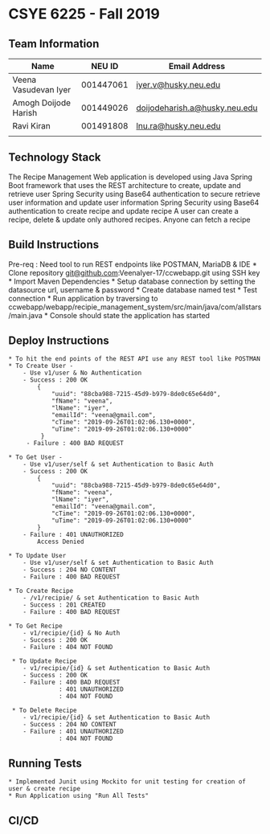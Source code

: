 # CSYE 6225 - Fall 2019

## Team Information

| Name | NEU ID | Email Address |
| --- | --- | --- |
| Veena Vasudevan Iyer | 001447061 | iyer.v@husky.neu.edu |
| Amogh Doijode Harish| 001449026 | doijodeharish.a@husky.neu.edu |
| Ravi Kiran | 001491808 | lnu.ra@husky.neu.edu |
| | | |

## Technology Stack

The Recipe Management Web application is developed using Java Spring Boot framework that uses the REST architecture 
to create, update and retrieve user
Spring Security using Base64 authentication to secure retrieve user information and update user information
Spring Security using Base64 authentication to create recipe and update recipe
A user can create a recipe, delete & update only authored recipes. Anyone can fetch a recipe

## Build Instructions
Pre-req : Need tool to run REST endpoints like POSTMAN, MariaDB & IDE
    * Clone repository git@github.com:VeenaIyer-17/ccwebapp.git using SSH key
    * Import Maven Dependencies
    * Setup database connection by setting the datasource url, username & password
    * Create database named test
    * Test connection
    * Run application by traversing to ccwebapp/webapp/recipie_management_system/src/main/java/com/allstars/main.java
    * Console should state the application has started

## Deploy Instructions
    * To hit the end points of the REST API use any REST tool like POSTMAN
    * To Create User -
        - Use v1/user & No Authentication
        - Success : 200 OK
            {         
                "uuid": "88cba988-7215-45d9-b979-8de0c65e64d0",
                "fName": "veena",
                "lName": "iyer",
                "emailId": "veena@gmail.com",
                "cTime": "2019-09-26T01:02:06.130+0000",
                "uTime": "2019-09-26T01:02:06.130+0000"
             }
         - Failure : 400 BAD REQUEST
    
    * To Get User -
        - Use v1/user/self & set Authentication to Basic Auth
        - Success : 200 OK
            {
                "uuid": "88cba988-7215-45d9-b979-8de0c65e64d0",
                "fName": "veena",
                "lName": "iyer",
                "emailId": "veena@gmail.com",
                "cTime": "2019-09-26T01:02:06.130+0000",
                "uTime": "2019-09-26T01:02:06.130+0000"
            }
        - Failure : 401 UNAUTHORIZED     
            Access Denied
            
    * To Update User
        - Use v1/user/self & set Authentication to Basic Auth
        - Success : 204 NO CONTENT
        - Failure : 400 BAD REQUEST
     
    * To Create Recipe
        - /v1/recipie/ & set Authentication to Basic Auth
        - Success : 201 CREATED
        - Failure : 400 BAD REQUEST
    
    * To Get Recipe
        - v1/recipie/{id} & No Auth
        - Success : 200 OK
        - Failure : 404 NOT FOUND
     
     * To Update Recipe
        - v1/recipie/{id} & set Authentication to Basic Auth
        - Success : 200 OK 
        - Failure : 400 BAD REQUEST
                  : 401 UNAUTHORIZED
                  : 404 NOT FOUND
     
     * To Delete Recipe
        - v1/recipie/{id} & set Authentication to Basic Auth
        - Success : 204 NO CONTENT
        - Failure : 401 UNAUTHORIZED
                  : 404 NOT FOUND
            
## Running Tests

    * Implemented Junit using Mockito for unit testing for creation of user & create recipe
    * Run Application using "Run All Tests"

## CI/CD


